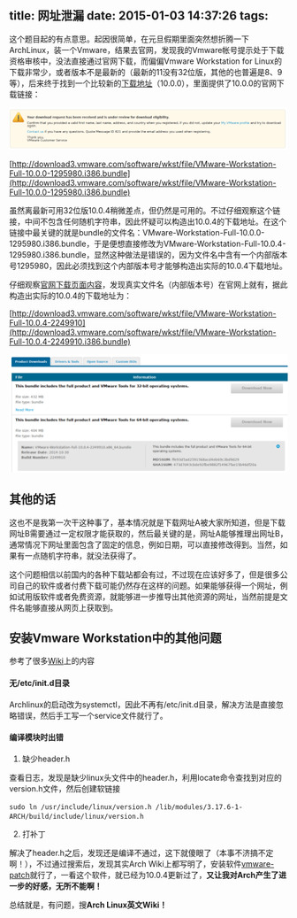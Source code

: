 title: 网址泄漏
date: 2015-01-03 14:37:26
tags:
---

这个题目起的有点意思。起因很简单，在元旦假期里面突然想折腾一下ArchLinux，装一个Vmware，结果去官网，发现我的Vmware帐号提示处于下载资格审核中，没法直接通过官网下载，而偏偏Vmware Workstation for Linux的下载非常少，或者版本不是最新的（最新的11没有32位版，其他的也普遍是8、9等），后来终于找到一个比较新的[下载地址](http://www.cnblogs.com/zc520/p/3302629.html)（10.0.0），里面提供了10.0.0的官网下载链接：

![Vmware Account Locked](/img/vmware-lock.png)

[http://download3.vmware.com/software/wkst/file/VMware-Workstation-Full-10.0.0-1295980.i386.bundle](http://download3.vmware.com/software/wkst/file/VMware-Workstation-Full-10.0.0-1295980.i386.bundle)

虽然离最新可用32位版10.0.4稍微差点，但仍然是可用的。不过仔细观察这个链接，中间不包含任何随机字符串，因此怀疑可以构造出10.0.4的下载地址。在这个链接中最关键的就是bundle的文件名：VMware-Workstation-Full-10.0.0-1295980.i386.bundle，于是便想直接修改为VMware-Workstation-Full-10.0.4-1295980.i386.bundle，显然这种做法是错误的，因为文件名中含有一个内部版本号1295980，因此必须找到这个内部版本号才能够构造出实际的10.0.4下载地址。

仔细观察[官网下载页面内容](https://my.vmware.com/group/vmware/details?downloadGroup=WKST-1004-LX&productId=362&rPId=7049#errorCheckDiv)，发现真实文件名（内部版本号）在官网上就有，据此构造出实际的10.0.4的下载地址为：

[http://download3.vmware.com/software/wkst/file/VMware-Workstation-Full-10.0.4-2249910](http://download3.vmware.com/software/wkst/file/VMware-Workstation-Full-10.0.4-2249910.i386.bundle)

![Vmware List](/img/vmware-list.png)

## 其他的话

这也不是我第一次干这种事了，基本情况就是下载网址A被大家所知道，但是下载网址B需要通过一定权限才能获取的，然后最关键的是，网址A能够推理出网址B，通常情况下网址里面包含了固定的信息，例如日期，可以直接修改得到。当然，如果有一点随机字符串，就没法获得了。

这个问题相信以前国内的各种下载站都会有过，不过现在应该好多了，但是很多公司自己的软件或者付费下载可能仍然存在这样的问题。如果能够获得一个网址，例如试用版软件或者免费资源，就能够进一步推导出其他资源的网址，当然前提是文件名能够直接从网页上获取到。

## 安装Vmware Workstation中的其他问题

参考了很多[Wiki](https://wiki.archlinux.org/index.php/Vmware)上的内容

#### 无/etc/init.d目录

Archlinux的启动改为systemctl，因此不再有/etc/init.d目录，解决方法是直接忽略错误，然后手工写一个service文件就行了。

#### 编译模块时出错

1. 缺少header.h

查看日志，发现是缺少linux头文件中的header.h，利用locate命令查找到对应的version.h文件，然后创建软链接

`sudo ln /usr/include/linux/version.h /lib/modules/3.17.6-1-ARCH/build/include/linux/version.h`

2. 打补丁

解决了header.h之后，发现还是编译不通过，这下就傻眼了（本事不济搞不定啊！），不过通过搜索后，发现其实Arch Wiki上都写明了，安装软件[vmware-patch](https://aur.archlinux.org/packages/vmware-patch/)就行了，一看这个软件，就已经为10.0.4更新过了，**又让我对Arch产生了进一步的好感，无所不能啊！**

总结就是，有问题，搜**Arch Linux英文Wiki！**

